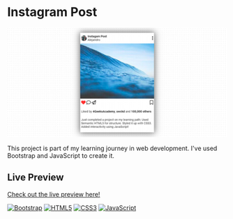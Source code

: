 # Instagram Post

![Project Preview](https://raw.githubusercontent.com/4GeeksAcademy/swckd-instagram-post/main/swckd-instagram-post.png)

This project is part of my learning journey in web development. I've used Bootstrap and JavaScript to create it.

## Live Preview
[Check out the live preview here!](https://4geeksacademy.github.io/swckd-instagram-post/)

[![Bootstrap](https://img.shields.io/badge/Bootstrap-563D7C?style=for-the-badge&logo=bootstrap&logoColor=white)](https://getbootstrap.com/)
[![HTML5](https://img.shields.io/badge/HTML5-E34F26?style=for-the-badge&logo=html5&logoColor=white)](https://www.w3.org/html/)
[![CSS3](https://img.shields.io/badge/CSS3-1572B6?style=for-the-badge&logo=css3&logoColor=white)](https://www.w3.org/Style/CSS/Overview.en.html)
[![JavaScript](https://img.shields.io/badge/JavaScript-323330?style=for-the-badge&logo=javascript&logoColor=F7DF1E)](https://www.javascript.com/)
